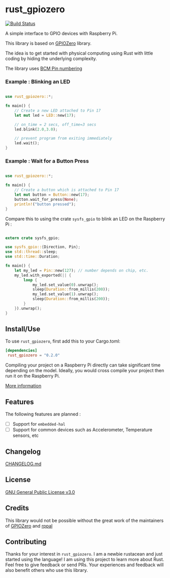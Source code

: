 # rust_gpiozero

[![Build Status](https://travis-ci.org/rahul-thakoor/rust_gpiozero.svg?branch=master)](https://travis-ci.org/rahul-thakoor/rust_gpiozero)

A simple interface to GPIO devices with Raspberry Pi.

This library is based on [GPIOZero](https://gpiozero.readthedocs.io/en/stable/index.html)
library.


The idea is to get started with physical computing using Rust with little coding
by hiding the underlying complexity.

The library uses [BCM Pin numbering](https://pinout.xyz/)

### Example : Blinking an LED

```rust

use rust_gpiozero::*;

fn main() {
    // Create a new LED attached to Pin 17
    let mut led = LED::new(17);

    // on_time = 2 secs, off_time=3 secs
    led.blink(2.0,3.0);

    // prevent program from exiting immediately
    led.wait();
}

```


### Example : Wait for a Button Press
```rust

use rust_gpiozero::*;

fn main() {
    // Create a button which is attached to Pin 17
    let mut button = Button::new(17);
    button.wait_for_press(None);
    println!("button pressed");
}

```


Compare this to using the crate `sysfs_gpio` to blink an LED on the Raspberry Pi :

```rust

extern crate sysfs_gpio;

use sysfs_gpio::{Direction, Pin};
use std::thread::sleep;
use std::time::Duration;

fn main() {
    let my_led = Pin::new(127); // number depends on chip, etc.
    my_led.with_exported(|| {
        loop {
            my_led.set_value(0).unwrap();
            sleep(Duration::from_millis(200));
            my_led.set_value(1).unwrap();
            sleep(Duration::from_millis(200));
        }
    }).unwrap();
}

```


## Install/Use

To use `rust_gpiozero`, first add this to your Cargo.toml:

```toml
[dependencies]
 rust_gpiozero = "0.2.0"
```
Compiling your project on a Raspberry Pi directly can take significant time depending on the model. Ideally, you would cross compile your project then run it on the Raspberry Pi. 

[More information](https://github.com/japaric/rust-cross)

## Features

The following features are planned :

- [ ] Support for `embedded-hal`
- [ ] Support for common devices such as Accelerometer, Temperature sensors, etc

## Changelog

[CHANGELOG.md](https://github.com/rahul-thakoor/rust_gpiozero/blob/master/CHANGELOG.md)

## License

[GNU General Public License v3.0](https://github.com/rahul-thakoor/rust_gpiozero/blob/master/LICENSE.md)

## Credits
This library would not be possible without the great work of the maintainers of [GPIOZero](https://gpiozero.readthedocs.io/en/stable/index.html) and [rppal](https://github.com/golemparts/rppal)

## Contributing
Thanks for your interest in `rust_gpiozero`. I am a newbie rustacean and just started using the language! I am using this project to learn more about Rust. Feel free to give feedback or send PRs. Your experiences and feedback will also benefit others who use this library.








































































